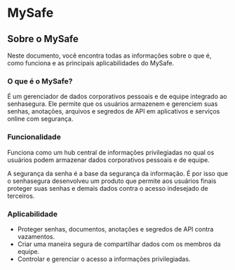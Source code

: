 # MySafe

## Sobre o MySafe
Neste documento, você encontra todas as informações sobre o que é, como funciona e as principais aplicabilidades do MySafe.

### O que é o MySafe?
É um gerenciador de dados corporativos pessoais e de equipe integrado ao senhasegura. Ele permite que os usuários armazenem e gerenciem suas senhas, anotações, arquivos e segredos de API em aplicativos e serviços online com segurança. 


### Funcionalidade
Funciona como um hub central de informações privilegiadas no qual os usuários podem armazenar dados corporativos pessoais e de equipe.

A segurança da senha é a base da segurança da informação. É por isso que o senhasegura desenvolveu um produto que permite aos usuários finais proteger suas senhas e demais dados contra o acesso indesejado de terceiros.


### Aplicabilidade

* Proteger senhas, documentos, anotações e segredos de API contra vazamentos.
* Criar uma maneira segura de compartilhar dados com os membros da equipe.
* Controlar e gerenciar o acesso a informações privilegiadas.